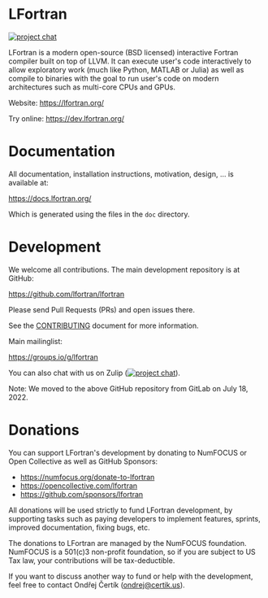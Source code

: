 # LFortran

[![project chat](https://img.shields.io/badge/zulip-join_chat-brightgreen.svg)](https://lfortran.zulipchat.com/)

LFortran is a modern open-source (BSD licensed) interactive Fortran compiler
built on top of LLVM. It can execute user's code interactively to allow
exploratory work (much like Python, MATLAB or Julia) as well as compile to
binaries with the goal to run user's code on modern architectures such as
multi-core CPUs and GPUs.

Website: https://lfortran.org/

Try online: https://dev.lfortran.org/

# Documentation

All documentation, installation instructions, motivation, design, ... is
available at:

https://docs.lfortran.org/

Which is generated using the files in the `doc` directory.


# Development

We welcome all contributions.
The main development repository is at GitHub:

https://github.com/lfortran/lfortran

Please send Pull Requests (PRs) and open issues there.

See the [CONTRIBUTING](CONTRIBUTING.md) document for more information.

Main mailinglist:

https://groups.io/g/lfortran

You can also chat with us on Zulip ([![project chat](https://img.shields.io/badge/zulip-join_chat-brightgreen.svg)](https://lfortran.zulipchat.com/)).

Note: We moved to the above GitHub repository from GitLab on July 18, 2022.

# Donations

You can support LFortran's development by donating to NumFOCUS or Open
Collective as well as GitHub Sponsors:

* https://numfocus.org/donate-to-lfortran
* https://opencollective.com/lfortran
* https://github.com/sponsors/lfortran

All donations will be used strictly to fund LFortran development, by supporting
tasks such as paying developers to implement features, sprints, improved
documentation, fixing bugs, etc.

The donations to LFortran are managed by the NumFOCUS foundation. NumFOCUS is a
501(c)3 non-profit foundation, so if you are subject to US Tax law, your
contributions will be tax-deductible.

If you want to discuss another way to fund or help with the development, feel
free to contact Ondřej Čertík (ondrej@certik.us).
